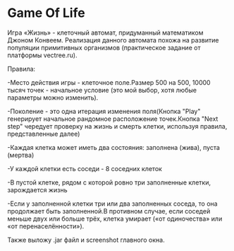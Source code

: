 # Game Of Life
Игра «Жизнь» - клеточный автомат, придуманный математиком Джоном Конвеем. Реализация данного автомата похожа на развитие популяции примитивных организмов (практическое задание от платформы vectree.ru).

Правила:

-Место действия игры - клеточное поле.Размер 500 на 500, 10000 тысяч точек - начальное условие (это мой выбор, хотя любые параметры можно изменить).

-Поколение - это одна итерация изменения поля(Кнопка "Play" генерирует начальное рандомное расположение точек.Кнопка "Next step" чередует проверку на жизнь и смерть клетки, используя правила, представленные далее)

-Каждая клетка может иметь два состояния: заполнена (жива), пуста (мертва)

-У каждой клетки есть соседи - 8 соседних клеток

-В пустой клетке, рядом с которой ровно три заполненные клетки, зарождается жизнь

-Если у заполненной клетки три или два заполненных соседа, то она продолжает быть заполненной.В противном случае, если соседей меньше двух или больше трёх, клетка умирает («от одиночества» или «от перенаселённости»).

Также выложу .jar файл и screenshot главного окна.
